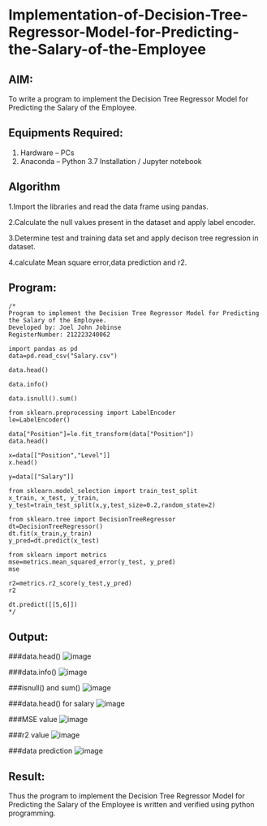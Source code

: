 # Implementation-of-Decision-Tree-Regressor-Model-for-Predicting-the-Salary-of-the-Employee

## AIM:
To write a program to implement the Decision Tree Regressor Model for Predicting the Salary of the Employee.

## Equipments Required:
1. Hardware – PCs
2. Anaconda – Python 3.7 Installation / Jupyter notebook

## Algorithm
1.Import the libraries and read the data frame using pandas.

2.Calculate the null values present in the dataset and apply label encoder.

3.Determine test and training data set and apply decison tree regression in dataset.

4.calculate Mean square error,data prediction and r2.

## Program:
```
/*
Program to implement the Decision Tree Regressor Model for Predicting the Salary of the Employee.
Developed by: Joel John Jobinse
RegisterNumber: 212223240062

import pandas as pd
data=pd.read_csv("Salary.csv")

data.head()

data.info()

data.isnull().sum()

from sklearn.preprocessing import LabelEncoder
le=LabelEncoder()

data["Position"]=le.fit_transform(data["Position"])
data.head()

x=data[["Position","Level"]]
x.head()

y=data[["Salary"]]

from sklearn.model_selection import train_test_split
x_train, x_test, y_train, y_test=train_test_split(x,y,test_size=0.2,random_state=2)

from sklearn.tree import DecisionTreeRegressor
dt=DecisionTreeRegressor()
dt.fit(x_train,y_train)
y_pred=dt.predict(x_test)

from sklearn import metrics
mse=metrics.mean_squared_error(y_test, y_pred)
mse

r2=metrics.r2_score(y_test,y_pred)
r2

dt.predict([[5,6]])
*/
```

## Output:
###data.head()
![image](https://github.com/joeljohnjobinse/Implementation-of-Decision-Tree-Regressor-Model-for-Predicting-the-Salary-of-the-Employee/assets/138955488/99c932c3-090c-45f9-9c61-095d720f58db)

###data.info()
![image](https://github.com/joeljohnjobinse/Implementation-of-Decision-Tree-Regressor-Model-for-Predicting-the-Salary-of-the-Employee/assets/138955488/8fa2b8cb-7142-4199-af49-e9f6a12a8100)

###isnull() and sum()
![image](https://github.com/joeljohnjobinse/Implementation-of-Decision-Tree-Regressor-Model-for-Predicting-the-Salary-of-the-Employee/assets/138955488/6192b2d3-566f-4c40-8bec-70dc52f65e48)

###data.head() for salary
![image](https://github.com/joeljohnjobinse/Implementation-of-Decision-Tree-Regressor-Model-for-Predicting-the-Salary-of-the-Employee/assets/138955488/4b4e9222-2190-48c4-b186-f4349c87b1d6)

###MSE value
![image](https://github.com/joeljohnjobinse/Implementation-of-Decision-Tree-Regressor-Model-for-Predicting-the-Salary-of-the-Employee/assets/138955488/e07c3b62-380e-4291-a48a-d6bd0e76ccf9)

###r2 value
![image](https://github.com/joeljohnjobinse/Implementation-of-Decision-Tree-Regressor-Model-for-Predicting-the-Salary-of-the-Employee/assets/138955488/eea04143-c472-4984-90ca-84f715a6e52a)

###data prediction
![image](https://github.com/joeljohnjobinse/Implementation-of-Decision-Tree-Regressor-Model-for-Predicting-the-Salary-of-the-Employee/assets/138955488/a95d78d0-94de-4eac-beaa-c28b3557d0b5)

## Result:
Thus the program to implement the Decision Tree Regressor Model for Predicting the Salary of the Employee is written and verified using python programming.
